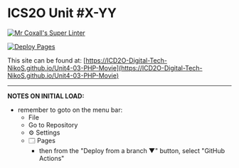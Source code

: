 # ICS2O Unit #X-YY

[![Mr Coxall's Super Linter](https://github.com/ICD2O-Digital-Tech-NikoS/Unit4-03-PHP-Movie/workflows/Mr%20Coxall's%20Super%20Linter/badge.svg)](https://github.com/ICD2O-Digital-Tech-NikoS/Unit4-03-PHP-Movie/actions)

[![Deploy Pages](https://github.com/ICD2O-Digital-Tech-NikoS/Unit4-03-PHP-Movie/workflows/Deploy%20Pages/badge.svg)](https://github.com/ICD2O-Digital-Tech-NikoS/Unit4-03-PHP-Movie/actions)

This site can be found at: [https://ICD2O-Digital-Tech-NikoS.github.io/Unit4-03-PHP-Movie](https://ICD2O-Digital-Tech-NikoS.github.io/Unit4-03-PHP-Movie)

---

**NOTES ON INITIAL LOAD:**
- remember to goto on the menu bar:
  - File
  - Go to Repository
  - ⚙ Settings
  - 🗔 Pages
    - then from the "Deploy from a branch ▼" button, select "GitHub Actions"
